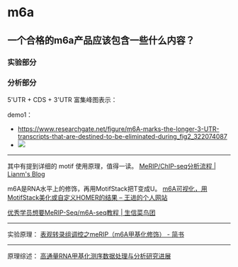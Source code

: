 
# m6a

## 一个合格的m6a产品应该包含一些什么内容？

### 实验部分


### 分析部分

5'UTR + CDS + 3'UTR 富集峰图表示：

demo1：
- https://www.researchgate.net/figure/m6A-marks-the-longer-3-UTR-transcripts-that-are-destined-to-be-eliminated-during_fig2_322074087
- ![](https://www.researchgate.net/profile/Zhuqing-Wang/publication/322074087/figure/fig2/AS:708186055122944@1545856121018/m6A-marks-the-longer-3-UTR-transcripts-that-are-destined-to-be-eliminated-during.jpg)




---
其中有提到详细的 motif 使用原理，值得一读。 [MeRIP/ChIP-seq分析流程 | Lianm's Blog](https://ming-lian.github.io/2019/02/17/MeRIP-seq/)


m6A是RNA水平上的修饰，再用MotifStack把T变成U。 [m6A可视化，用MotifStack美化或自定义HOMER的结果 – 王进的个人网站](https://www.jingege.wang/2020/08/24/m6a%E5%8F%AF%E8%A7%86%E5%8C%96%EF%BC%8C%E7%94%A8motifstack%E7%BE%8E%E5%8C%96%E6%88%96%E8%87%AA%E5%AE%9A%E4%B9%89homer%E7%9A%84%E7%BB%93%E6%9E%9C/)

[优秀学员想要MeRIP-Seq/m6A-seq教程 | 生信菜鸟团](http://www.bio-info-trainee.com/8046.html)


---
实验原理：
[表观转录组调控之meRIP（m6A甲基化修饰） - 简书](https://www.jianshu.com/p/2b4ce1472b65)

---
原理综述：
[高通量RNA甲基化测序数据处理与分析研究进展](http://www.pibb.ac.cn/html/2015/10/20150078.htm)